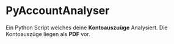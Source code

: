 # PyAccountAnalyser

Ein Python Script welches deine **Kontoauszuüge** Analysiert. Die Kontoauszüge liegen als **PDF** vor.

